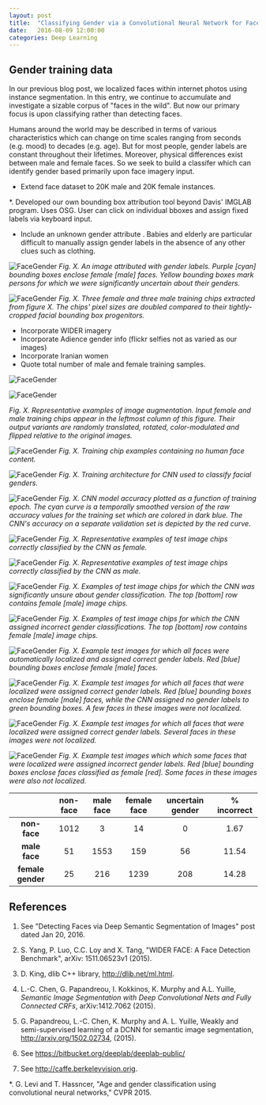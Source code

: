 ```yaml
---
layout: post
title:  "Classifying Gender via a Convolutional Neural Network for Faces"
date:   2016-08-09 12:00:00
categories: Deep Learning
---
```


## Gender training data 

In our previous blog post, we localized faces within internet photos using
instance segmentation.  In this entry, we continue to accumulate and
investigate a sizable corpus of "faces in the wild".  But now our primary
focus is upon classifying rather than detecting faces.

Humans around the world may be described in terms of various
characteristics which can change on time scales ranging from seconds
(e.g. mood) to decades (e.g. age).  But for most people, gender labels are
constant throughout their lifetimes.  Moreover, physical differences exist
between male and female faces.  So we seek to build a classifer which can
identify gender based primarily upon face imagery input.

- Extend face dataset to 20K male and 20K female instances.

*.  Developed our own bounding box attribution tool beyond Davis' IMGLAB
program.  Uses OSG.  User can click on individual bboxes and assign fixed
labels via keyboard input.  

- Include an unknown gender attribute .  Babies and elderly are particular
difficult to manually assign gender labels in the absence of any other
clues such as clothing.  


![FaceGender]({{site.url}}/blog/images/face_gender/training/image_03815_crowd_genders_01.png)
*Fig. X. An image attributed with gender labels.  Purple [cyan]
bounding boxes enclose female [male] faces.  Yellow bounding boxes mark
persons for which we were significantly uncertain about their genders.*


![FaceGender]({{site.url}}/blog/images/face_gender/training/training_chips_106x106.png)
*Fig. X. Three female and three male training chips extracted from figure
X.  The chips' pixel sizes are doubled compared to their tightly-cropped
facial bounding box progenitors.*


- Incorporate WIDER imagery
- Incorporate Adience gender info (flickr selfies not as varied as our
images)
- Incorporate Iranian women
- Quote total number of male and female training samples.



![FaceGender]({{site.url}}/blog/images/face_gender/training/augmented_female_face.png)

![FaceGender]({{site.url}}/blog/images/face_gender/training/augmented_male_face.png)

*Fig. X. Representative examples of image augmentation.  Input female and
male training chips appear in the leftmost column of this figure.  Their
output variants are randomly translated, rotated, color-modulated and
flipped relative to the original images.*


![FaceGender]({{site.url}}/blog/images/face_gender/training/non_face_training_samples.png)
*Fig. X.  Training chip examples containing no human face content.*


![FaceGender]({{site.url}}/blog/images/face_gender/training/padded_cropped_net.png)
*Fig. X. Training architecture for CNN used to classify facial genders.*


![FaceGender]({{site.url}}/blog/images/face_gender/training/padded_accuracy_curves.png)
*Fig. X. CNN model accuracy plotted as a function of training epoch.  The
cyan curve is a temporally smoothed version of the raw accuracy values for
the training set which are colored in dark blue.  The CNN's accuracy on a
separate validation set is depicted by the red curve.*


![FaceGender]({{site.url}}/blog/images/face_gender/results/padded_correct_female_classifications.png)
*Fig. X. Representative examples of test image chips correctly classified
by the CNN as female.*

![FaceGender]({{site.url}}/blog/images/face_gender/results/padded_correct_male_classifications.png)
*Fig. X. Representative examples of test image chips correctly classified
by the CNN as male.*


![FaceGender]({{site.url}}/blog/images/face_gender/results/padded_unsure_classifications.png)
*Fig. X. Examples of test image chips for which the CNN was significantly
unsure about gender classification.  The top [bottom] row contains female
[male] image chips.*


![FaceGender]({{site.url}}/blog/images/face_gender/results/padded_incorrect_classifications.png)
*Fig. X. Examples of test image chips for which the CNN assigned incorrect
gender classifications.  The top [bottom] row contains female [male] image chips.*


![FaceGender]({{site.url}}/blog/images/face_gender/results/good_all_faces.png)
*Fig. X. Example test images for which all faces were automatically localized 
and assigned correct gender labels.  Red [blue] bounding boxes enclose
female [male] faces.*


![FaceGender]({{site.url}}/blog/images/face_gender/results/good_most_faces.png)
*Fig. X. Example test images for which all faces that were localized were
assigned correct gender labels.  Red [blue] bounding boxes enclose female
[male] faces, while the CNN assigned no gender labels to green bounding
boxes.  A few faces in these images were not localized.*

![FaceGender]({{site.url}}/blog/images/face_gender/results/OK_faces.png)
*Fig. X. Example test images for which all faces that were localized were
assigned correct gender labels.  Several faces in these images were not
localized.*


![FaceGender]({{site.url}}/blog/images/face_gender/results/bad_faces.png)
*Fig. X. Example test images which which some faces that were localized
were assigned incorrect gender labels.  Red [blue] bounding boxes enclose
faces classified as female [red].  Some faces in these images were also not
localized.*


<table style="width:100%">
  <thead>
    <tr>
      <th style="text-align: center"> </th>
      <th style="text-align: center">non-face</th>
      <th style="text-align: center">male face</th>
      <th style="text-align: center">female face</th>
      <th style="text-align: center">uncertain gender</th>
      <th style="text-align: center">% incorrect</th>
    </tr>
  </thead>
  <tbody>
    <tr>
      <td style="text-align: center"><strong>non-face</strong></td>
      <td style="text-align: center">1012</td>
      <td style="text-align: center">3</td>
      <td style="text-align: center">14</td>
      <td style="text-align: center">0</td>
      <td style="text-align: center">1.67</td>
    </tr>
    <tr>
      <td style="text-align: center"><strong>male face</strong></td>
      <td style="text-align: center">51</td>
      <td style="text-align: center">1553</td>
      <td style="text-align: center">159</td>
      <td style="text-align: center">56</td>
      <td style="text-align: center">11.54</td>
    </tr>
    <tr>
      <td style="text-align: center"><strong>female gender</strong></td>
      <td style="text-align: center">25</td>
      <td style="text-align: center">216</td>
      <td style="text-align: center">1239</td>
      <td style="text-align: center">208</td>
      <td style="text-align: center">14.28</td>
    </tr>
  </tbody>
</table>


## References

1.  See "Detecting Faces via Deep Semantic Segmentation of Images" post
dated Jan 20, 2016.

2.  S. Yang, P. Luo, C.C. Loy and X. Tang, "WIDER FACE: A Face Detection
Benchmark", arXiv: 1511.06523v1 (2015).

3.  D. King, dlib C++ library, http://dlib.net/ml.html.

4.  L.-C. Chen, G. Papandreou, I. Kokkinos, K. Murphy and A.L. Yuille,
*Semantic Image Segmentation with Deep Convolutional Nets and Fully
Connected CRFs*, arXiv:1412.7062 (2015).

5.  G. Papandreou, L.-C. Chen, K. Murphy and A. L. Yuille, Weakly and
semi-supervised learning of a DCNN for semantic image segmentation,
http://arxiv.org/1502.02734, (2015).

6.  See https://bitbucket.org/deeplab/deeplab-public/

7.  See http://caffe.berkeleyvision.orig.

*.  G. Levi and T. Hassncer, "Age and gender classification using
convolutional neural networks," CVPR 2015.
